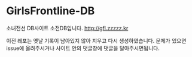 # GirlsFrontline-DB
소녀전선 DB사이트 소전DB입니다. http://gfl.zzzzz.kr

이전 레포는 옛날 기록이 남아있지 않아 지우고 다시 생성하였습니다.
문제가 있으면 issue에 올려주시거나 사이트 안의 댓글창에 댓글을 달아주시면됩니다.
